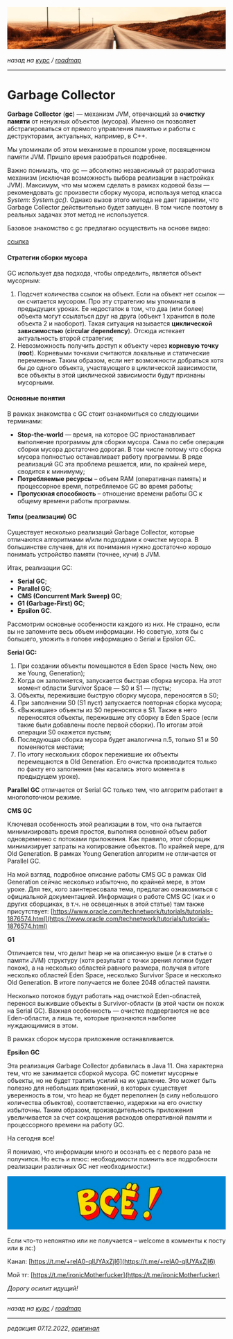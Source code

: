 ![](../../common_files/header.png)

*назад на [курс](../../course.md) / [roadmap](../../roadmap.md)*

***

   

Garbage Collector
=================

**Garbage Collector** (**gc**) — механизм JVM, отвечающий за **очистку памяти** от ненужных объектов (мусора). Именно он позволяет абстрагироваться от прямого управления памятью и работы с деструкторами, актуальных, например, в C++.

Мы упоминали об этом механизме в прошлом уроке, посвященном памяти JVM. Пришло время разобраться подробнее.

Важно понимать, что gc — абсолютно независимый от разработчика механизм (исключая возможность выбора реализации в настройках JVM). Максимум, что мы можем сделать в рамках кодовой базы — рекомендовать gc произвести сборку мусора, используя метод класса _System_: _System.gc()_. Однако вызов этого метода не дает гарантии, что Garbage Collector действительно будет запущен. В том числе поэтому в реальных задачах этот метод не используется.

Базовое знакомство с gc предлагаю осуществить на основе видео:

[ссылка](https://www.youtube.com/watch?v=-ayMplONmkI&list=PL786bPIlqEjRDXpAKYbzpdTaOYsWyjtCX&index=34)

  

#### Стратегии сборки мусора

GC использует два подхода, чтобы определить, является объект мусорным:

1.  Подсчет количества ссылок на объект. Если на объект нет ссылок — он считается мусором. Про эту стратегию мы упоминали в предыдущих уроках. Ее недостаток в том, что два (или более) объекта могут ссылаться друг на друга (объект 1 хранится в поле объекта 2 и наоборот). Такая ситуация называется **циклической зависимостью** (**circular dependency**). Отсюда истекает актуальность второй стратегии;
2.  Невозможность получить доступ к объекту через **корневую точку** (**root**). Корневыми точками считаются локальные и статические переменные. Таким образом, если нет возможности добраться хотя бы до одного объекта, участвующего в циклической зависимости, все объекты в этой циклической зависимости будут признаны мусорными.

  

#### Основные понятия

В рамках знакомства с GC стоит ознакомиться со следующими терминами:

*   **Stop-the-world** — время, на которое GC приостанавливает выполнение программы для сборки мусора. Сама по себе операция сборки мусора достаточно дорогая. В том числе потому что сборка мусора полностью останавливает работу программы. В ряде реализаций GC эта проблема решается, или, по крайней мере, сводится к минимуму;
*   **Потребляемые ресурсы** – объем RAM (оперативная память) и процессорное время, потребляемое GC во время работы;
*   **Пропускная способность** – отношение времени работы GC к общему времени работы программы.

  

#### Типы (реализации) GC

Существует несколько реализаций Garbage Collector, которые отличаются алгоритмами и/или подходами к очистке мусора. В большинстве случаев, для их понимания нужно достаточно хорошо понимать устройство памяти (точнее, кучи) в JVM.

Итак, реализации GC:

*   **Serial GC**;
*   **Parallel GC**;
*   **CMS (Concurrent Mark Sweep) GC**;
*   **G1 (Garbage-First) GC**;
*   **Epsilon GC**.

Рассмотрим основные особенности каждого из них. Не страшно, если вы не запомните весь объем информации. Но советую, хотя бы с большего, уложить в голове информацию о Serial и Epsilon GC.

  

**Serial GC:**

1.  При создании объекты помещаются в Eden Space (часть New, оно же Young, Generation);
2.  Когда он заполняется, запускается быстрая сборка мусора. На этот момент области Survivor Space — S0 и S1 — пусты;
3.  Объекты, пережившие быструю сборку мусора, переносятся в S0;
4.  При заполнении S0 (S1 пуст) запускается повторная сборка мусора;
5.  «Выжившие» объекты из S0 переносятся в S1. Также в него переносятся объекты, пережившие эту сборку в Eden Space (если такие были добавлены после первой сборки). По итогам этой операции S0 окажется пустым;
6.  Последующая сборка мусора будет аналогична п.5, только S1 и S0 поменяются местами;
7.  По итогу нескольких сборок пережившие их объекты перемещаются в Old Generation. Его очистка производится только по факту его заполнения (мы касались этого момента в предыдущем уроке).

  

**Parallel GC** отличается от Serial GC только тем, что алгоритм работает в многопоточном режиме.

  

**CMS GC**

Ключевая особенность этой реализации в том, что она пытается минимизировать время простоя, выполняя основной объем работ одновременно с потоками приложения. Как правило, этот сборщик минимизирует затраты на копирование объектов. По крайней мере, для Old Generation. В рамках Young Generation алгоритм не отличается от Parallel GC.

На мой взгляд, подробное описание работы CMS GC в рамках Old Generation сейчас несколько избыточно, по крайней мере, в этом уроке. Для тех, кого заинтересовала тема, предлагаю ознакомиться с официальной документацией. Информация о работе CMS GC (как и о других сборщиках, в т.ч. не освещенных в этой статье) там также присутствует: [https://www.oracle.com/technetwork/tutorials/tutorials-1876574.html](https://www.oracle.com/technetwork/tutorials/tutorials-1876574.html)

  

**G1**

Отличается тем, что делит heap не на описанную выше (и в статье о памяти JVM) структуру (хотя результат с точки зрения логики будет похож), а на несколько областей равного размера, получая в итоге несколько областей Eden Space, несколько Survivor Space и несколько Old Generation. В итоге получается не более 2048 областей памяти.

Несколько потоков будут работать над очисткой Eden-областей, перенося выжившие объекты в Survivor-области (в этой части он похож на Serial GC). Важная особенность — очистке подвергаются не все Eden-области, а лишь те, которые признаются наиболее нуждающимися в этом.

В рамках сборок мусора приложение останавливается.

  

**Epsilon GC**

Эта реализация Garbage Collector добавилась в Java 11. Она характерна тем, что не занимается сборкой мусора. GC пометит мусорные объекты, но не будет тратить усилий на их удаление. Это может быть полезно для небольших приложений, в которых существует уверенность в том, что heap не будет переполнен (в силу небольшого количества объектов), соответственно, издержки на его очистку избыточны. Таким образом, производительность приложения увеличивается за счет сокращения расходов оперативной памяти и процессорного времени на работу GC.

  

На сегодня все!

Я понимаю, что информации много и осознать ее с первого раза не получится. Но есть и плюс: необходимости помнить все подробности реализации различных GC нет необходимости:)

![](../../common_files/footer.png)

  

Если что-то непонятно или не получается – welcome в комменты к посту или в лс:)

Канал: [https://t.me/+relA0-qlUYAxZjI6](https://t.me/+relA0-qlUYAxZjI6)

Мой тг: [https://t.me/ironicMotherfucker](https://t.me/ironicMotherfucker)

_Дорогу осилит идущий!_

***

*назад на [курс](../../course.md) / [roadmap](../../roadmap.md)*

***

_редакция 07.12.2022_, [_оригинал_](https://telegra.ph/Garbage-Collector-12-07)